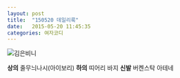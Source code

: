 ```yaml
---
layout: post
title:  "150520 데일리룩"
date:   2015-05-20 11:45:35
categories: 여자코디
---
```


![김은비니](https://lh4.googleusercontent.com/-02Do7QAhUZE/VWhnqHEDOqI/AAAAAAAAABU/P2WPOwVrZn4/w351-h467-no/0520.jpg)

**상의** ﻿줄무늬나시(아이보리)
**하의** 띠어리 바지
**신발** 버켄스탁 아테네


